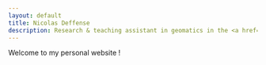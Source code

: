 ```yaml
---
layout: default
title: Nicolas Deffense
description: Research & teaching assistant in geomatics in the <a href="https://uclouvain.be/en/research-institutes/eli">Earth & Life Institute</a> at <a href="https://uclouvain.be/">UCLouvain</a>
---
```


Welcome to my personal website !

<p>
<a href="mailto:nicolas.deffense@uclouvain.be" title="email"><i class="fa fa-envelope"></i></a>
<a href="https://github.com/nicolasdeffense" title="github"><i class="fa fa-github"></i></a>